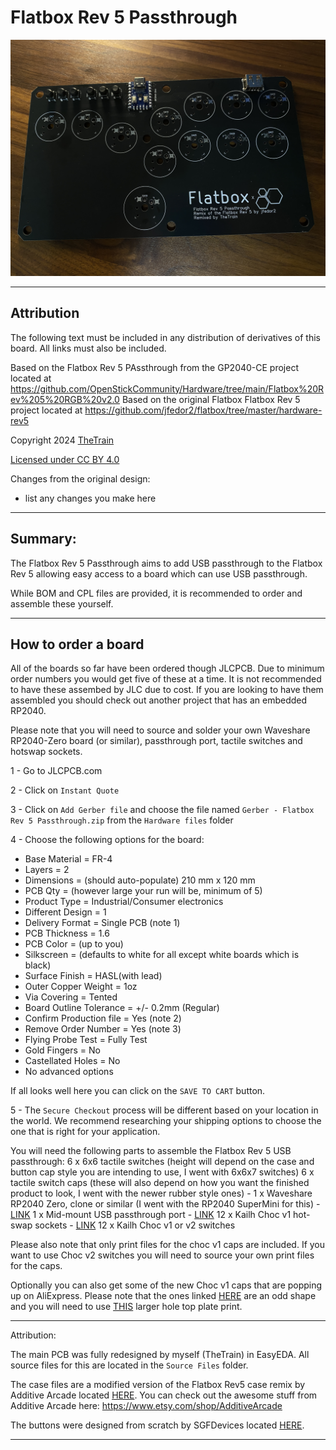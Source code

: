 # Flatbox Rev 5 Passthrough
![Flatbox Rev 5 Passthrough](Assets/Flatbox%20Rev%205%20Passthrough%20-%2001.jpg)

---

## Attribution

The following text must be included in any distribution of derivatives of this board. All links must also be included.

Based on the Flatbox Rev 5 PAssthrough from the GP2040-CE project located at https://github.com/OpenStickCommunity/Hardware/tree/main/Flatbox%20Rev%205%20RGB%20v2.0
Based on the original Flatbox Flatbox Rev 5 project located at https://github.com/jfedor2/flatbox/tree/master/hardware-rev5

Copyright 2024 [TheTrain](https://github.com/TheTrainGoes)

[Licensed under CC BY 4.0](https://creativecommons.org/licenses/by/4.0/)

Changes from the original design:
  - list any changes you make here

---

## Summary: 

The Flatbox Rev 5 Passthrough aims to add USB passthrough to the Flatbox Rev 5 allowing easy access to a board which can use USB passthrough.

While BOM and CPL files are provided, it is recommended to order and assemble these yourself.

---

## How to order a board

All of the boards so far have been ordered though JLCPCB.  Due to minimum order numbers you would get five of these at a time.  It is not recommended to have these assembed by JLC due to cost.  If you are looking to have them assembled you should check out another project that has an embedded RP2040.

Please note that you will need to source and solder your own Waveshare RP2040-Zero board (or similar), passthrough port, tactile switches and hotswap sockets.

1 - Go to JLCPCB.com<br/>

2 - Click on `Instant Quote`<br/>

3 - Click on `Add Gerber file` and choose the file named `Gerber - Flatbox Rev 5 Passthrough.zip` from the `Hardware files` folder<br/>

4 - Choose the following options for the board:<br/>
- Base Material = FR-4<br/>
- Layers = 2<br/>
- Dimensions = (should auto-populate) 210 mm x 120 mm<br/>
- PCB Qty = (however large your run will be, minimum of 5)<br/>
- Product Type = Industrial/Consumer electronics<br/>
- Different Design = 1<br/>
- Delivery Format = Single PCB (note 1)<br/>
- PCB Thickness = 1.6<br/>
- PCB Color = (up to you)<br/>
- Silkscreen = (defaults to white for all except white boards which is black)<br/>
- Surface Finish = HASL(with lead)<br/>
- Outer Copper Weight = 1oz<br/>
- Via Covering = Tented<br/>
- Board Outline Tolerance = +/- 0.2mm (Regular)<br/>
- Confirm Production file = Yes (note 2)<br/>
- Remove Order Number = Yes (note 3)<br/>
- Flying Probe Test = Fully Test<br/>
- Gold Fingers = No<br/>
- Castellated Holes = No<br/>
- No advanced options<br/>

If all looks well here you can click on the `SAVE TO CART` button.

5 - The `Secure Checkout` process will be different based on your location in the world.  We recommend researching your shipping options to choose the one that is right for your application. 

You will need the following parts to assemble the Flatbox Rev 5 USB passthrough:
6 x 6x6 tactile switches (height will depend on the case and button cap style you are intending to use, I went with 6x6x7 switches)
6 x tactile switch caps (these will also depend on how you want the finished product to look, I went with the newer rubber style ones) - 
1 x Waveshare RP2040 Zero, clone or similar (I went with the RP2040 SuperMini for this) - [LINK](https://www.aliexpress.com/item/1005005910512138.html)
1 x Mid-mount USB passthrough port - [LINK](https://www.aliexpress.com/item/1005005686242161.html)
12 x Kailh Choc v1 hot-swap sockets - [LINK](https://www.aliexpress.com/item/1005003873653184.html)
12 x Kailh Choc v1 or v2 switches

Please also note that only print files for the choc v1 caps are included.  If you want to use Choc v2 switches you will need to source your own print files for the caps.

Optionally you can also get some of the new Choc v1 caps that are popping up on AliExpress.  Please note that the ones linked [HERE](https://www.aliexpress.com/item/1005006902597750.html) are an odd shape and you will need to use [THIS](3D%20Print%20Files/Flatbox%20Rev%205%20Passthrough%20-%20Top%20Plate%20-%20Larger%20holes.stl) larger hole top plate print.

---

Attribution:


The main PCB was fully redesigned by myself (TheTrain) in EasyEDA.  All source files for this are located in the `Source Files` folder.

The case files are a modified version of the Flatbox Rev5 case remix by Additive Arcade located [HERE](https://github.com/pett-j/Flatbox-Remix).  You can check out the awesome stuff from Additive Arcade here: https://www.etsy.com/shop/AdditiveArcade

The buttons were designed from scratch by SGFDevices located [HERE](https://github.com/sgfdevices/Bridget/tree/main/Buttons).

---

